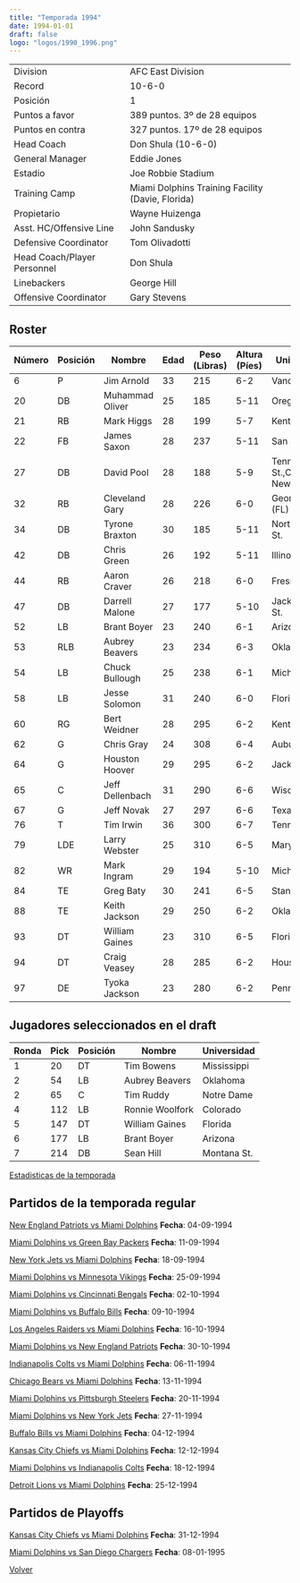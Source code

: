 ```yaml
---
title: "Temporada 1994"
date: 1994-01-01
draft: false
logo: "logos/1990_1996.png"
---
```


|                      |                      |
|-------------------------|---------------------------|
| Division               | AFC East Division            |
| Record                 | 10-6-0              |
| Posición               | 1            |
| Puntos a favor         | 389 puntos. 3º de 28 equipos           |
| Puntos en contra       | 327 puntos. 17º de 28 equipos       |
| Head Coach             | Don Shula (10-6-0)               |
| General Manager        | Eddie Jones      |
| Estadio                | Joe Robbie Stadium             |
| Training Camp          | Miami Dolphins Training Facility (Davie, Florida)        |
| Propietario | Wayne Huizenga |
| Asst. HC/Offensive Line | John Sandusky |
| Defensive Coordinator | Tom Olivadotti |
| Head Coach/Player Personnel | Don Shula |
| Linebackers | George Hill |
| Offensive Coordinator | Gary Stevens |


## Roster

| Número | Posición | Nombre           | Edad | Peso (Libras) | Altura (Píes) | Universidad          |
|--------|----------|------------------|------|---------------|---------------|----------------------|
| 6 | P | Jim Arnold | 33 | 215 | 6-2 | Vanderbilt |
| 20 | DB | Muhammad Oliver | 25 | 185 | 5-11 | Oregon |
| 21 | RB | Mark Higgs | 28 | 199 | 5-7 | Kentucky |
| 22 | FB | James Saxon | 28 | 237 | 5-11 | San Jose St. |
| 27 | DB | David Pool | 28 | 188 | 5-9 | Tennessee St.,Carson-Newman |
| 32 | RB | Cleveland Gary | 28 | 226 | 6-0 | Georgia,Miami (FL) |
| 34 | DB | Tyrone Braxton | 30 | 185 | 5-11 | North Dakota St. |
| 42 | DB | Chris Green | 26 | 192 | 5-11 | Illinois |
| 44 | RB | Aaron Craver | 26 | 218 | 6-0 | Fresno St. |
| 47 | DB | Darrell Malone | 27 | 177 | 5-10 | Jacksonville St. |
| 52 | LB | Brant Boyer | 23 | 240 | 6-1 | Arizona |
| 53 | RLB | Aubrey Beavers | 23 | 234 | 6-3 | Oklahoma |
| 54 | LB | Chuck Bullough | 25 | 238 | 6-1 | Michigan St. |
| 58 | LB | Jesse Solomon | 31 | 240 | 6-0 | Florida St. |
| 60 | RG | Bert Weidner | 28 | 295 | 6-2 | Kent St. |
| 62 | G | Chris Gray | 24 | 308 | 6-4 | Auburn |
| 64 | G | Houston Hoover | 29 | 295 | 6-2 | Jackson St. |
| 65 | C | Jeff Dellenbach | 31 | 290 | 6-6 | Wisconsin |
| 67 | G | Jeff Novak | 27 | 297 | 6-6 | Texas St. |
| 76 | T | Tim Irwin | 36 | 300 | 6-7 | Tennessee |
| 79 | LDE | Larry Webster | 25 | 310 | 6-5 | Maryland |
| 82 | WR | Mark Ingram | 29 | 194 | 5-10 | Michigan St. |
| 84 | TE | Greg Baty | 30 | 241 | 6-5 | Stanford |
| 88 | TE | Keith Jackson | 29 | 250 | 6-2 | Oklahoma |
| 93 | DT | William Gaines | 23 | 310 | 6-5 | Florida |
| 94 | DT | Craig Veasey | 28 | 285 | 6-2 | Houston |
| 97 | DE | Tyoka Jackson | 23 | 280 | 6-2 | Penn St. |


## Jugadores seleccionados en el draft

| Ronda | Pick | Posición | Nombre           | Universidad          |
|-------|------|----------|------------------|----------------------|
| 1 | 20 | DT | Tim Bowens | Mississippi |
| 2 | 54 | LB | Aubrey Beavers | Oklahoma |
| 2 | 65 | C | Tim Ruddy | Notre Dame |
| 4 | 112 | LB | Ronnie Woolfork | Colorado |
| 5 | 147 | DT | William Gaines | Florida |
| 6 | 177 | LB | Brant Boyer | Arizona |
| 7 | 214 | DB | Sean Hill | Montana St. |



[Estadisticas de la temporada](/historia/stats/1994)

## Partidos de la temporada regular

[New England Patriots vs Miami Dolphins](/historia/partidos/ne-mia-19940904) **Fecha**: 04-09-1994

[Miami Dolphins vs Green Bay Packers](/historia/partidos/mia-gb-19940911) **Fecha**: 11-09-1994

[New York Jets vs Miami Dolphins](/historia/partidos/nyj-mia-19940918) **Fecha**: 18-09-1994

[Miami Dolphins vs Minnesota Vikings](/historia/partidos/mia-min-19940925) **Fecha**: 25-09-1994

[Miami Dolphins vs Cincinnati Bengals](/historia/partidos/mia-cin-19941002) **Fecha**: 02-10-1994

[Miami Dolphins vs Buffalo Bills](/historia/partidos/mia-buf-19941009) **Fecha**: 09-10-1994

[Los Angeles Raiders vs Miami Dolphins](/historia/partidos/rai-mia-19941016) **Fecha**: 16-10-1994

[Miami Dolphins vs New England Patriots](/historia/partidos/mia-ne-19941030) **Fecha**: 30-10-1994

[Indianapolis Colts vs Miami Dolphins](/historia/partidos/ind-mia-19941106) **Fecha**: 06-11-1994

[Chicago Bears vs Miami Dolphins](/historia/partidos/chi-mia-19941113) **Fecha**: 13-11-1994

[Miami Dolphins vs Pittsburgh Steelers](/historia/partidos/mia-pit-19941120) **Fecha**: 20-11-1994

[Miami Dolphins vs New York Jets](/historia/partidos/mia-nyj-19941127) **Fecha**: 27-11-1994

[Buffalo Bills vs Miami Dolphins](/historia/partidos/buf-mia-19941204) **Fecha**: 04-12-1994

[Kansas City Chiefs vs Miami Dolphins](/historia/partidos/kc-mia-19941212) **Fecha**: 12-12-1994

[Miami Dolphins vs Indianapolis Colts](/historia/partidos/mia-ind-19941218) **Fecha**: 18-12-1994

[Detroit Lions vs Miami Dolphins](/historia/partidos/det-mia-19941225) **Fecha**: 25-12-1994




## Partidos de Playoffs

[Kansas City Chiefs vs Miami Dolphins](/historia/partidos/kc-mia-19941231) **Fecha**: 31-12-1994

[Miami Dolphins vs San Diego Chargers](/historia/partidos/mia-sd-19950108) **Fecha**: 08-01-1995




[Volver](/historia)